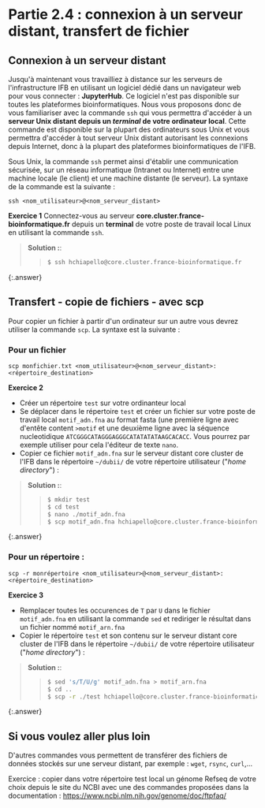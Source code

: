 # Partie 2.4 : connexion à un serveur distant, transfert de fichier

## Connexion à un serveur distant

Jusqu'à maintenant vous travailliez à distance sur les serveurs de l'infrastructure IFB en utilisant un logiciel dédié dans un navigateur web pour vous connecter : **JupyterHub**. 
Ce logiciel n'est pas disponible sur toutes les plateformes bioinformatiques. Nous vous proposons donc de vous familiariser avec la commande `ssh` qui vous permettra d'accéder à un **serveur Unix distant depuis un *terminal* de votre ordinateur local**. Cette commande est disponible sur la plupart des ordinateurs sous Unix et vous permettra d'accéder à tout serveur Unix distant autorisant les connexions depuis Internet, donc à la plupart des plateformes bioinformatiques de l'IFB.

Sous Unix, la commande `ssh` permet ainsi d'établir une communication sécurisée, 
sur un réseau informatique (Intranet ou Internet) entre une machine locale (le client) et une machine distante (le serveur).
La syntaxe de la commande est la suivante :

`ssh <nom_utilisateur>@<nom_serveur_distant>`


**Exercice 1** 
Connectez-vous au serveur **core.cluster.france-bioinformatique.fr** depuis un **terminal** de votre poste de travail local Linux en utilisant la commande `ssh`.

> **Solution :**:
> > ```bash
> > $ ssh hchiapello@core.cluster.france-bioinformatique.fr 
> > ```
{:.answer}

## Transfert - copie de fichiers - avec scp
Pour copier un fichier à partir d'un ordinateur sur un autre vous devrez utiliser la commande `scp`. 
La syntaxe est la suivante :

### Pour un fichier

`scp monfichier.txt <nom_utilisateur>@<nom_serveur_distant>:<répertoire_destination>`

**Exercice 2**  
- Créer un répertoire `test` sur votre ordinanteur local 
- Se déplacer dans le répertoire `test` et créer un fichier sur votre poste de travail local `motif_adn.fna` au format fasta (une première ligne avec d'entête content `>motif` et une deuxième ligne avec la séquence nucleotidique `ATCGGGCATAGGGAGGGCATATATATAAGCACACC`. Vous pourrez par exemple utiliser pour cela l'éditeur de texte `nano`. 
- Copier ce fichier `motif_adn.fna` sur le serveur distant core cluster de l'IFB dans le répertoire `~/dubii/` de votre répertoire utilisateur ("*home directory*") :
> **Solution :**:
> > ```bash
> > $ mkdir test
> > $ cd test
> > $ nano ./motif_adn.fna
> > $ scp motif_adn.fna hchiapello@core.cluster.france-bioinformatique.fr:~/dubii/ 
> > ```
{:.answer}

### Pour un répertoire :

`scp -r monrépertoire <nom_utilisateur>@<nom_serveur_distant>:<répertoire_destination>`


**Exercice 3**
- Remplacer toutes les occurences de `T` par `U` dans le fichier `motif_adn.fna` en utilisant la commande `sed` et rediriger le résultat dans un fichier nommé `motif_arn.fna`
- Copier le répertoire `test` et son contenu sur le serveur distant core cluster de l'IFB dans le répertoire `~/dubii/` de votre répertoire utilisateur ("*home directory*") :

> **Solution :**:
> > ```bash
> > $ sed 's/T/U/g' motif_adn.fna > motif_arn.fna
> > $ cd ..
> > $ scp -r ./test hchiapello@core.cluster.france-bioinformatique.fr:~/dubii/
> > ```
{:.answer}

## Si vous voulez aller plus loin

D'autres commandes vous permettent de transférer des fichiers de données stockés sur une serveur distant, par exemple :  `wget`, `rsync`, `curl`,...

Exercice :  copier dans votre répertoire test local un génome Refseq de votre choix depuis le site du NCBI avec une des commandes proposées dans 
la documentation  : https://www.ncbi.nlm.nih.gov/genome/doc/ftpfaq/ 

